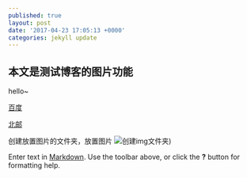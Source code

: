 ```yaml
---
published: true
layout: post
date: '2017-04-23 17:05:13 +0000'
categories: jekyll update
---
```

## 本文是测试博客的图片功能
hello~

[百度](http://www.baidu.com/)

[北邮](http://www.bupt.edu.cn/)


创建放置图片的文件夹，放置图片
![创建img文件夹]({{site.baseurl}}/img/img_start.JPG))


Enter text in [Markdown](http://daringfireball.net/projects/markdown/). Use the toolbar above, or click the **?** button for formatting help.

